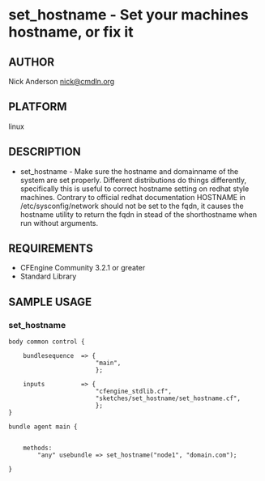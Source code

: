 # set_hostname - Set your machines hostname, or fix it
## AUTHOR
Nick Anderson <nick@cmdln.org>

## PLATFORM
linux

## DESCRIPTION
* set_hostname - Make sure the hostname and domainname of the system are set
  properly. Different distributions do things differently, specifically this
  is useful to correct hostname setting on redhat style machines. Contrary to
  official redhat documentation HOSTNAME in /etc/sysconfig/network should not
  be set to the fqdn, it causes the hostname utility to return the fqdn
  in stead of the shorthostname when run without arguments.

## REQUIREMENTS
* CFEngine Community 3.2.1 or greater
* Standard Library

## SAMPLE USAGE
### set_hostname
    body common control {

        bundlesequence  => {
                            "main",
                            };

        inputs          => {
                            "cfengine_stdlib.cf",
                            "sketches/set_hostname/set_hostname.cf",
                            };
    }

    bundle agent main {


        methods:
            "any" usebundle => set_hostname("node1", "domain.com");

    }



